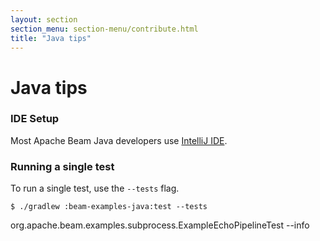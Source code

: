 ```yaml
---
layout: section
section_menu: section-menu/contribute.html
title: "Java tips"
---
```

<!--
Licensed under the Apache License, Version 2.0 (the "License");
you may not use this file except in compliance with the License.
You may obtain a copy of the License at

http://www.apache.org/licenses/LICENSE-2.0

Unless required by applicable law or agreed to in writing, software
distributed under the License is distributed on an "AS IS" BASIS,
WITHOUT WARRANTIES OR CONDITIONS OF ANY KIND, either express or implied.
See the License for the specific language governing permissions and
limitations under the License.
-->

# Java tips

### IDE Setup

Most Apache Beam Java developers use [IntelliJ IDE](https://cwiki.apache.org/confluence/display/BEAM/Using+IntelliJ+IDE).

### Running a single test

To run a single test, use the `--tests` flag.

    $ ./gradlew :beam-examples-java:test --tests
org.apache.beam.examples.subprocess.ExampleEchoPipelineTest --info
